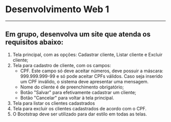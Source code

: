 
# Desenvolvimento Web 1

---
## Em grupo, desenvolva um site que atenda os requisitos abaixo:

1. Tela principal, com as opções: Cadastrar cliente, Listar cliente e Excluir cliente;
2. Tela para cadastro de cliente, com os campos:
    - CPF. Este campo só deve aceitar números, deve possuir a máscara: 999.999.999-99 e só pode aceitar CPFs válidos. Caso seja inserido um CPF inválido, o sistema deve apresentar uma mensagem.
    - Nome do cliente é de preenchimento obrigatório;
    - Botão "Salvar" para efetivamente cadastrar um cliente;
    - Botão "Cancelar" para voltar à tela principal.
3. Tela para listar os clientes cadastrados
4. Tela para excluir os clientes cadastrados de acordo com o CPF.
5. O Bootstrap deve ser utilizado para dar estilo em todas as telas.
